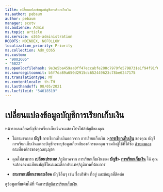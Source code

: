 ```yaml
---
title: เปลี่ยนแปลงข้อมูลบัญชีการเรียกเก็บเงิน
ms.author: pebaum
author: pebaum
manager: scotv
ms.audience: Admin
ms.topic: article
ms.service: o365-administration
ROBOTS: NOINDEX, NOFOLLOW
localization_priority: Priority
ms.collection: Adm_O365
ms.custom:
- "9002605"
- "5022"
ms.openlocfilehash: 9e3e5ba459aa0ff47eccabfe200c7970fe5798731e1f94f91f6f9b059b74ffde
ms.sourcegitcommit: b5f7da89a650d2915dc652449623c78be6247175
ms.translationtype: MT
ms.contentlocale: th-TH
ms.lasthandoff: 08/05/2021
ms.locfileid: "54018519"
---
```

# <a name="change-billing-account-information"></a>เปลี่ยนแปลงข้อมูลบัญชีการเรียกเก็บเงิน

หน้ารายละเอียดบัญชีการเรียกเก็บเงินจะแสดงโปรไฟล์บัญชีของคุณ

- ไม่สามารถลบ **บัญชี** การเรียกเก็บเงินออกจาก การเรียกเก็บเงิน >**[การเรียกเก็บเงิน](https://go.microsoft.com/fwlink/p/?linkid=2084771)** ของคุณ บัญชีการเรียกเก็บเงินแต่ละบัญชีจะระบุข้อมูลเกี่ยวกับองค์กรของคุณ รวมถึงผู้ใช้ที่ได้ซื้อ [ด้วยตนเอง](https://docs.microsoft.com/microsoft-365/commerce/subscriptions/manage-self-service-purchases-admins) ตามที่องค์กรของคุณอนุญาต 

- คุณไม่สามารถ **เปลี่ยนประเทศ** /ภูมิภาคจาก การเรียกเก็บเงินของ **บัญชี> [การเรียกเก็บเงิน](https://go.microsoft.com/fwlink/p/?linkid=2084771)** ได้ คุณจะต้องลงทะเบียนบัญชีใหม่และเลือกประเทศ/ภูมิภาคที่ต้องการ 

- **สามารถเปลี่ยนรายละเอียด** บัญชีอื่นๆ เช่น ชื่อบริษัท ที่อยู่ และข้อมูลที่ติดต่อ 

ดูข้อมูลเพิ่มเติมได้ที่ จัดการ[บัญชีการเรียกเก็บเงิน](https://docs.microsoft.com/microsoft-365/commerce/manage-billing-accounts) 
